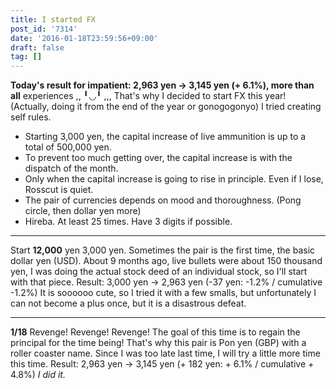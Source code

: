```yaml
---
title: I started FX
post_id: '7314'
date: '2016-01-18T23:59:56+09:00'
draft: false
tag: []
---
```


**Today's result for impatient: 2,963 yen → 3,145 yen (+ 6.1%), more than all** experiences ,, ╹◡╹ ,,, That's why I decided to start FX this year! (Actually, doing it from the end of the year or gonogogonyo) I tried creating self rules.

*   Starting 3,000 yen, the capital increase of live ammunition is up to a total of 500,000 yen.
*   To prevent too much getting over, the capital increase is with the dispatch of the month.
*   Only when the capital increase is going to rise in principle. Even if I lose, Rosscut is quiet.
*   The pair of currencies depends on mood and thoroughness. (Pong circle, then dollar yen more)
*   Hireba. At least 25 times. Have 3 digits if possible.

* * *

Start **12,000** yen 3,000 yen. Sometimes the pair is the first time, the basic dollar yen (USD). About 9 months ago, live bullets were about 150 thousand yen, I was doing the actual stock deed of an individual stock, so I'll start with that piece. Result: 3,000 yen → 2,963 yen (-37 yen: -1.2% / cumulative -1.2%) It is soooooo cute, so I tried it with a few smalls, but unfortunately I can not become a plus once, but it is a disastrous defeat.

* * *

**1/18** Revenge! Revenge! Revenge! The goal of this time is to regain the principal for the time being! That's why this pair is Pon yen (GBP) with a roller coaster name. Since I was too late last time, I will try a little more time this time. Result: 2,963 yen → 3,145 yen (+ 182 yen: + 6.1% / cumulative + 4.8%) _I did it._
